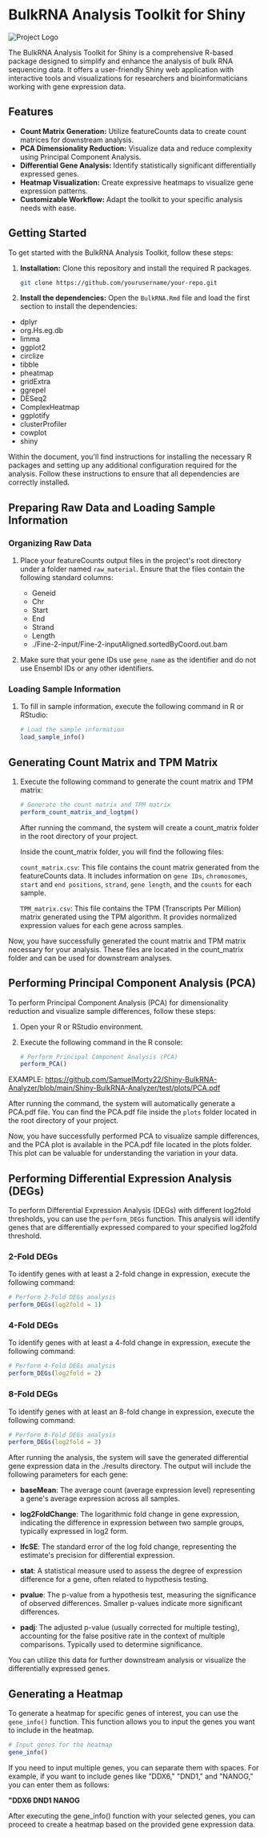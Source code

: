 # BulkRNA Analysis Toolkit for Shiny

![Project Logo](link_to_logo.png) <!-- 如果有项目标志，请添加 -->

The BulkRNA Analysis Toolkit for Shiny is a comprehensive R-based package designed to simplify and enhance the analysis of bulk RNA sequencing data. It offers a user-friendly Shiny web application with interactive tools and visualizations for researchers and bioinformaticians working with gene expression data.

## Features

- **Count Matrix Generation:** Utilize featureCounts data to create count matrices for downstream analysis.
- **PCA Dimensionality Reduction:** Visualize data and reduce complexity using Principal Component Analysis.
- **Differential Gene Analysis:** Identify statistically significant differentially expressed genes.
- **Heatmap Visualization:** Create expressive heatmaps to visualize gene expression patterns.
- **Customizable Workflow:** Adapt the toolkit to your specific analysis needs with ease.

## Getting Started

To get started with the BulkRNA Analysis Toolkit, follow these steps:

1. **Installation:** Clone this repository and install the required R packages.

   ```bash
   git clone https://github.com/yourusername/your-repo.git
   ```
   
2. **Install the dependencies:** Open the ```BulkRNA.Rmd``` file and load the first section to install the dependencies:

- dplyr
- org.Hs.eg.db
- limma
- ggplot2
- circlize
- tibble
- pheatmap
- gridExtra
- ggrepel
- DESeq2
- ComplexHeatmap
- ggplotify
- clusterProfiler
- cowplot
- shiny

Within the document, you'll find instructions for installing the necessary R packages and setting up any additional configuration required for the analysis. Follow these instructions to ensure that all dependencies are correctly installed.

## Preparing Raw Data and Loading Sample Information

### Organizing Raw Data

1. Place your featureCounts output files in the project's root directory under a folder named `raw_material`. Ensure that the files contain the following standard columns:
   - Geneid
   - Chr
   - Start
   - End
   - Strand
   - Length
   - ./Fine-2-input/Fine-2-inputAligned.sortedByCoord.out.bam

2. Make sure that your gene IDs use `gene_name` as the identifier and do not use Ensembl IDs or any other identifiers.

### Loading Sample Information

1. To fill in sample information, execute the following command in R or RStudio:

   ```R
   # Load the sample information
   load_sample_info()
   ```

## Generating Count Matrix and TPM Matrix

1. Execute the following command to generate the count matrix and TPM matrix:

   ```R
   # Generate the count matrix and TPM matrix
   perform_count_matrix_and_logtpm()
   ```

   After running the command, the system will create a count_matrix folder in the root directory of your project.

   Inside the count_matrix folder, you will find the following files:

   ```count_matrix.csv```: This file contains the count matrix generated from the featureCounts data. It includes information on ```gene IDs```, ```chromosomes```, ```start``` and ```end positions```, ```strand```, ```gene length```, and the ```counts``` for each sample.
   
   ```TPM_matrix.csv```: This file contains the TPM (Transcripts Per Million) matrix generated using the TPM algorithm. It provides normalized expression values for each gene across samples.
   
Now, you have successfully generated the count matrix and TPM matrix necessary for your analysis. These files are located in the count_matrix folder and can be used for downstream analyses.

## Performing Principal Component Analysis (PCA)

To perform Principal Component Analysis (PCA) for dimensionality reduction and visualize sample differences, follow these steps:

1. Open your R or RStudio environment.

2. Execute the following command in the R console:

   ```R
   # Perform Principal Component Analysis (PCA)
   perform_PCA()
   ```
EXAMPLE: https://github.com/SamuelMorty22/Shiny-BulkRNA-Analyzer/blob/main/Shiny-BulkRNA-Analyzer/test/plots/PCA.pdf

After running the command, the system will automatically generate a PCA.pdf file. You can find the PCA.pdf file inside the ```plots``` folder located in the root directory of your project.

Now, you have successfully performed PCA to visualize sample differences, and the PCA plot is available in the PCA.pdf file located in the plots folder. This plot can be valuable for understanding the variation in your data.

## Performing Differential Expression Analysis (DEGs)

To perform Differential Expression Analysis (DEGs) with different log2fold thresholds, you can use the `perform_DEGs` function. This analysis will identify genes that are differentially expressed compared to your specified log2fold threshold.

### 2-Fold DEGs

To identify genes with at least a 2-fold change in expression, execute the following command:

```R
# Perform 2-Fold DEGs analysis
perform_DEGs(log2fold = 1)
```
### 4-Fold DEGs

To identify genes with at least a 4-fold change in expression, execute the following command:

```R
# Perform 4-Fold DEGs analysis
perform_DEGs(log2fold = 2)
```
### 8-Fold DEGs

To identify genes with at least an 8-fold change in expression, execute the following command:

```R
# Perform 8-Fold DEGs analysis
perform_DEGs(log2fold = 3)
```

After running the analysis, the system will save the generated differential gene expression data in the ./results directory. The output will include the following parameters for each gene:

 - __baseMean__: The average count (average expression level) representing a gene's average expression across all samples.
   
 - __log2FoldChange__: The logarithmic fold change in gene expression, indicating the difference in expression between two sample groups, typically expressed in log2 form.
  
 - __lfcSE__: The standard error of the log fold change, representing the estimate's precision for differential expression.
   
 - __stat__: A statistical measure used to assess the degree of expression difference for a gene, often related to hypothesis testing.
   
 - __pvalue__: The p-value from a hypothesis test, measuring the significance of observed differences. Smaller p-values indicate more significant differences.
   
 - __padj__: The adjusted p-value (usually corrected for multiple testing), accounting for the false positive rate in the context of multiple comparisons. Typically used to determine significance.
  

You can utilize this data for further downstream analysis or visualize the differentially expressed genes.

## Generating a Heatmap

To generate a heatmap for specific genes of interest, you can use the `gene_info()` function. This function allows you to input the genes you want to include in the heatmap.

```R
# Input genes for the heatmap
gene_info()
```
If you need to input multiple genes, you can separate them with spaces. For example, if you want to include genes like "DDX6," "DND1," and "NANOG," you can enter them as follows:

__"DDX6 DND1 NANOG__

After executing the gene_info() function with your selected genes, you can proceed to create a heatmap based on the provided gene expression data.
